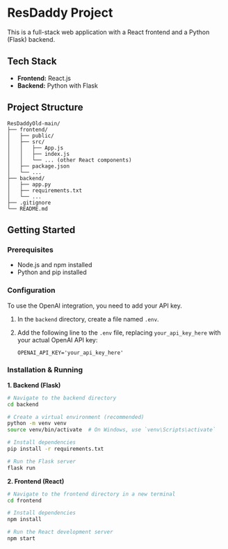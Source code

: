 # ResDaddy Project

This is a full-stack web application with a React frontend and a Python (Flask) backend.

## Tech Stack

*   **Frontend:** React.js
*   **Backend:** Python with Flask

## Project Structure

```
ResDaddyOld-main/
├── frontend/
│   ├── public/
│   ├── src/
│   │   ├── App.js
│   │   ├── index.js
│   │   └── ... (other React components)
│   ├── package.json
│   └── ...
├── backend/
│   ├── app.py
│   ├── requirements.txt
│   └── ...
├── .gitignore
└── README.md
```

## Getting Started

### Prerequisites

*   Node.js and npm installed
*   Python and pip installed

### Configuration

To use the OpenAI integration, you need to add your API key.

1.  In the `backend` directory, create a file named `.env`.
2.  Add the following line to the `.env` file, replacing `your_api_key_here` with your actual OpenAI API key:

    ```
    OPENAI_API_KEY='your_api_key_here'
    ```

### Installation & Running

**1. Backend (Flask)**

```bash
# Navigate to the backend directory
cd backend

# Create a virtual environment (recommended)
python -m venv venv
source venv/bin/activate  # On Windows, use `venv\Scripts\activate`

# Install dependencies
pip install -r requirements.txt

# Run the Flask server
flask run
```

**2. Frontend (React)**

```bash
# Navigate to the frontend directory in a new terminal
cd frontend

# Install dependencies
npm install

# Run the React development server
npm start
```
